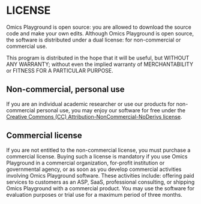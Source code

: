 # LICENSE 

Omics Playground is open source: you are allowed to download the
source code and make your own edits. Although Omics Playground is open
source, the software is distributed under a dual license: for
non-commercial or commercial use.

This program is distributed in the hope that it will be useful, but
WITHOUT ANY WARRANTY; without even the implied warranty of
MERCHANTABILITY or FITNESS FOR A PARTICULAR PURPOSE.

## Non-commercial, personal use

If you are an individual academic researcher or use our products for
non-commercial personal use, you may enjoy our software for free under
the [Creative Commons (CC) Attribution-NonCommercial-NoDerivs
license](https://creativecommons.org).

## Commercial license

If you are not entitled to the non-commercial license, you must
purchase a commercial license. Buying such a license is mandatory if
you use Omics Playground in a commercial organization, for-profit
institution or governmental agency, or as soon as you develop
commercial activities involving Omics Playground software. These
activities include: offering paid services to customers as an ASP,
SaaS, professional consulting, or shipping Omics Playground with a
commercial product. You may use the software for evaluation
purposes or trial use for a maximum period of three months.



